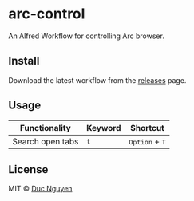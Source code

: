 # arc-control

An Alfred Workflow for controlling Arc browser.

## Install

Download the latest workflow from the [releases](https://github.com/hellovietduc/arc-control/releases) page.

## Usage

| Functionality    | Keyword | Shortcut                         |
| ---------------- | ------- | -------------------------------- |
| Search open tabs | `t`     | <kbd>Option</kbd> + <kbd>T</kbd> |


## License

MIT © [Duc Nguyen](./LICENSE)
